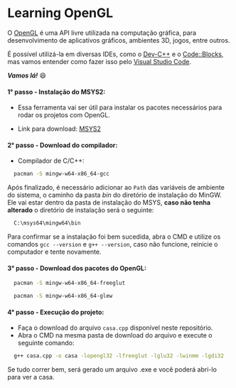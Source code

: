 # Learning OpenGL

O [OpenGL](https://www.opengl.org) é uma API livre utilizada na computação gráfica, para desenvolvimento de aplicativos gráficos, ambientes 3D, jogos, entre outros.

É possível utilizá-la em diversas IDEs, como o [Dev-C++](https://www.bloodshed.net) e o [Code::Blocks](https://www.codeblocks.org), mas vamos entender como fazer isso pelo [Visual Studio Code](https://code.visualstudio.com).

***Vamos lá!*** :smile:

#### 1° passo - Instalação do MSYS2:

* Essa ferramenta vai ser útil para instalar os pacotes necessários para rodar os projetos com OpenGL.

* Link para download: [MSYS2](https://www.msys2.org)

#### 2° passo - Download do compilador:

* Compilador de C/C++:
```bash
  pacman -S mingw-w64-x86_64-gcc
```

Após finalizado, é necessário adicionar ao `Path` das variáveis de ambiente do sistema, o caminho da pasta *bin* do diretório de instalação do MinGW. Ele vai estar dentro da pasta de instalação do MSYS, **caso não tenha alterado** o diretório de instalação será o seguinte:

```bash
  C:\msys64\mingw64\bin
```

Para confirmar se a instalação foi bem sucedida, abra o CMD e utilize os comandos `gcc --version` e `g++ --version`, caso não funcione, reinicie o computador e tente novamente.

#### 3° passo - Download dos pacotes do OpenGL:

```bash
  pacman -S mingw-w64-x86_64-freeglut
```

```bash
  pacman -S mingw-w64-x86_64-glew
```

#### 4° passo - Execução do projeto:

* Faça o download do arquivo `casa.cpp` disponível neste repositório.
* Abra o CMD na mesma pasta de download do arquivo e execute o seguinte comando:
```bash
  g++ casa.cpp -o casa -lopengl32 -lfreeglut -lglu32 -lwinmm -lgdi32
```
Se tudo correr bem, será gerado um arquivo .exe e você poderá abri-lo para ver a casa.
